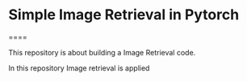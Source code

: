 # Simple Image Retrieval in Pytorch
====

 This repository is about building a Image Retrieval code. 



In this repository Image retrieval is applied
